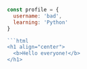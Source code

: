 ```javascript
const profile = {
  username: 'bad',
  learning: 'Python'
}

```html
<h1 align="center">
  <b>Hello everyone!</b>
</h1>
